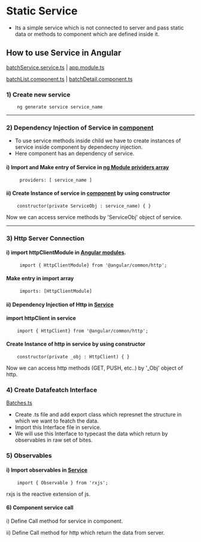 # Static Service

- Its a simple service which is not connected to server and pass static data or methods to component which are defined inside it.

## How to use Service in Angular

[batchService.service.ts](https://github.com/Girish-GAP/Angular/blob/main/Service_Dependancy/ServiceWithJsonData/src_Dynamic_Service/app/batchservice.service.ts)               |               [app.module.ts](https://github.com/Girish-GAP/Angular/blob/main/Service_Dependancy/ServiceWithJsonData/src_Dynamic_Service/app/app.module.ts)

[batchList.component.ts](https://github.com/Girish-GAP/Angular/blob/main/Service_Dependancy/ServiceWithJsonData/src_Dynamic_Service/app/batchlist/batchlist.component.ts)       |       [batchDetail.component.ts](https://github.com/Girish-GAP/Angular/blob/main/Service_Dependancy/ServiceWithJsonData/src_Dynamic_Service/app/bathdetails/bathdetails.component.ts)

### 1) Create new service

        ng generate service service_name
 ----------------------------------
### 2) Dependency Injection of Service in [component](https://github.com/Girish-GAP/Angular/blob/main/Service_Dependancy/ServiceWithJsonData/src_Dynamic_Service/app/batchlist/batchlist.component.ts)  

- To use service methods inside child we have to create instances of service inside component by dependecny injection.
- Here component has an dependency of service.

####  i) Import and Make entry of Service in [ng Module prividers array](https://github.com/Girish-GAP/Angular/blob/main/Service_Dependancy/ServiceWithJsonData/src_Dynamic_Service/app/app.module.ts)
         providers: [ service_name ]


#### ii)  Create Instance of service in [component](https://github.com/Girish-GAP/Angular/blob/main/Service_Dependancy/ServiceWithJsonData/src_Dynamic_Service/app/batchlist/batchlist.component.ts) by using constructor 
        constructor(private ServiceObj : service_name) { }

Now we can access service methods by 'ServiceObj' object of service.

---------------------------------------

### 3) Http Server Connection

#### i) import httpClientModule in [Angular modules](https://github.com/Girish-GAP/Angular/blob/main/Service_Dependancy/ServiceWithJsonData/src_Dynamic_Service/app/app.module.ts).
         import { HttpClientModule} from '@angular/common/http';
#### Make entry in import array
         imports: [HttpClientModule]
         


#### ii) Dependency Injection of Http in [Service](https://github.com/Girish-GAP/Angular/blob/main/Service_Dependancy/ServiceWithJsonData/src_Dynamic_Service/app/batchservice.service.ts) 

#### import httpClient in service
        import { HttpClient} from '@angular/common/http'; 

####  Create Instance of http in service by using constructor 
        constructor(private _obj : HttpClient) { }

Now we can access http methods (GET, PUSH, etc..) by '_Obj' object of http.

### 4) Create Datafeatch Interface

[Batches.ts](https://github.com/Girish-GAP/Angular/blob/main/Service_Dependancy/ServiceWithJsonData/src_Dynamic_Service/app/Batches.ts)

- Create .ts file and add export class which represnet the structure in which we want to featch the data.
- Import this Interface file in service.
- We will use this Interface to typecast the data which return by observables in raw set of bites.

### 5) Observables

#### i) Import observables in [Service](https://github.com/Girish-GAP/Angular/blob/main/Service_Dependancy/ServiceWithJsonData/src_Dynamic_Service/app/batchservice.service.ts) 
        import { Observable } from 'rxjs';   
        
rxjs is the reactive extension of js.

#### 6) Component service call 

i) Define Call method for service in component.

ii) Define Call method for http which return the data from server.


                
